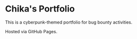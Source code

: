 
# Chika's Portfolio

This is a cyberpunk-themed portfolio for bug bounty activities.

Hosted via GitHub Pages.
